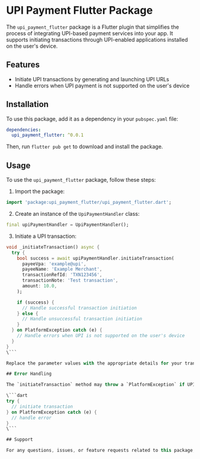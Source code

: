 # UPI Payment Flutter Package

The `upi_payment_flutter` package is a Flutter plugin that simplifies the process of integrating UPI-based payment services into your app. It supports initiating transactions through UPI-enabled applications installed on the user's device.

## Features

- Initiate UPI transactions by generating and launching UPI URLs
- Handle errors when UPI payment is not supported on the user's device

## Installation

To use this package, add it as a dependency in your `pubspec.yaml` file:

```yaml
dependencies:
  upi_payment_flutter: ^0.0.1
```

Then, run `flutter pub get` to download and install the package.

## Usage

To use the `upi_payment_flutter` package, follow these steps:

1. Import the package:

```dart
import 'package:upi_payment_flutter/upi_payment_flutter.dart';
```

2. Create an instance of the `UpiPaymentHandler` class:

```dart
final upiPaymentHandler = UpiPaymentHandler();
```

3. Initiate a UPI transaction:

```dart
void _initiateTransaction() async {
  try {
    bool success = await upiPaymentHandler.initiateTransaction(
      payeeVpa: 'example@upi',
      payeeName: 'Example Merchant',
      transactionRefId: 'TXN123456',
      transactionNote: 'Test transaction',
      amount: 10.0,
    );

    if (success) {
      // Handle successful transaction initiation
    } else {
      // Handle unsuccessful transaction initiation
    }
  } on PlatformException catch (e) {
    // Handle errors when UPI is not supported on the user's device
  }
}
\```

Replace the parameter values with the appropriate details for your transaction.

## Error Handling

The `initiateTransaction` method may throw a `PlatformException` if UPI payments are not supported on the user's device. You should catch this exception and handle it accordingly in your app.

\```dart
try {
  // initiate transaction
} on PlatformException catch (e) {
  // handle error
}
\```

## Support

For any questions, issues, or feature requests related to this package, please use the issue tracker on the package's repository.
